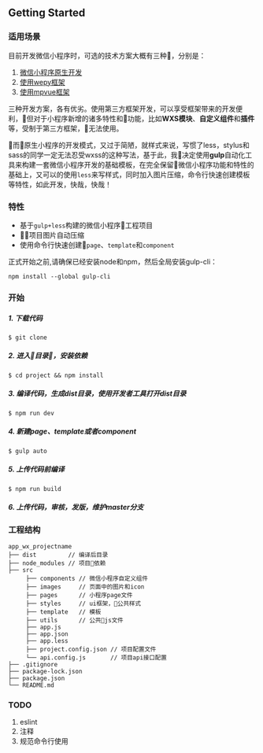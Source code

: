 ## Getting Started

### 适用场景

目前开发微信小程序时，可选的技术方案大概有三种，分别是：
1. [微信小程序原生开发](https://developers.weixin.qq.com/miniprogram/dev/)
2. [使用wepy框架](https://tencent.github.io/wepy/index.html)
3. [使用mpvue框架](http://mpvue.com/)

三种开发方案，各有优劣。使用第三方框架开发，可以享受框架带来的开发便利，但对于小程序新增的诸多特性和功能，比如**WXS模块**、**自定义组件**和**插件**等，受制于第三方框架，无法使用。

而原生小程序的开发模式，又过于简陋，就样式来说，写惯了less，stylus和sass的同学一定无法忍受wxss的这种写法，基于此，我决定使用**gulp**自动化工具来构建一套微信小程序开发的基础模板，在完全保留微信小程序功能和特性的基础上，又可以的使用`less`来写样式，同时加入图片压缩，命令行快速创建模板等特性，如此开发，快哉，快哉！

### 特性
+ 基于`gulp+less`构建的微信小程序工程项目
+ 项目图片自动压缩
+ 使用命令行快速创建`page`、`template`和`component`

正式开始之前,请确保已经安装node和npm，然后全局安装gulp-cli：
```
npm install --global gulp-cli
```
### 开始
##### 1. 下载代码
```
$ git clone 
```
##### 2. 进入目录，安装依赖
```
$ cd project && npm install
```
##### 3. 编译代码，生成dist目录，使用开发者工具打开dist目录
```
$ npm run dev
```
##### 4. 新建page、template或者component
```
$ gulp auto 
```
##### 5. 上传代码前编译
```
$ npm run build
```
##### 6. 上传代码，审核，发版，维护master分支

### 工程结构
```
app_wx_projectname
├── dist         // 编译后目录
├── node_modules // 项目依赖
├── src 
     ├── components // 微信小程序自定义组件
     ├── images     // 页面中的图片和icon
     ├── pages      // 小程序page文件
     ├── styles     // ui框架，公共样式
     ├── template   // 模板
     ├── utils      // 公共js文件
     ├── app.js
     ├── app.json
     ├── app.less
     ├── project.config.json // 项目配置文件
     └── api.config.js       // 项目api接口配置
├── .gitignore
├── package-lock.json
├── package.json
└── README.md
```


### TODO
1. eslint
3. 注释
4. 规范命令行使用